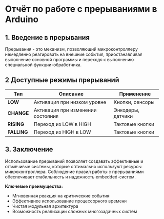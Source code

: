 # Отчёт по работе с прерываниями в Arduino

## 1. Введение в прерывания

Прерывания - это механизм, позволяющий микроконтроллеру немедленно реагировать на внешние события, приостанавливая выполнение основной программы и переходя к выполнению специальной функции-обработчика.

## 2 Доступные режимы прерываний

| Тип | Описание | Применение |
|-----|----------|------------|
| **LOW** | Активация при низком уровне | Кнопки, сенсоры |
| **CHANGE** | Активация при изменении состояния | Энкодеры, датчики |
| **RISING** | Переход из LOW в HIGH | Тактовые кнопки |
| **FALLING** | Переход из HIGH в LOW | Тактовые кнопки |

## 3. Заключение

Использование прерываний позволяет создавать эффективные и отзывчивые системы, которые оптимально используют ресурсы микроконтроллера. Соблюдение правил работы с прерываниями обеспечивает стабильность и надежность embedded-систем.

**Ключевые преимущества:**
- Мгновенная реакция на критические события
- Эффективное использование процессорного времени
- Чистая модульная архитектура
- Возможность реализации сложных многозадачных систем
